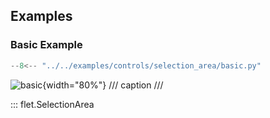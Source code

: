 ## Examples

### Basic Example

```python
--8<-- "../../examples/controls/selection_area/basic.py"
```

![basic](../../examples/controls/selection_area/media/basic.gif){width="80%"}
/// caption
///

::: flet.SelectionArea
